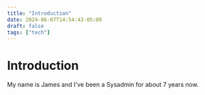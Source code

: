 ```yaml
---
title: "Introduction"
date: 2024-06-07T14:54:43-05:00
draft: false
tags: ["tech"]
---
```


# Introduction

My name is James and I've been a Sysadmin for about 7 years now.